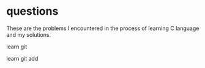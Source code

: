 # questions
These are the problems I encountered in the process of learning C language and my solutions.

learn git

learn git add
